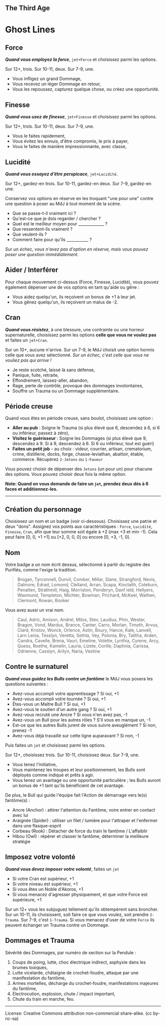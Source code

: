 ## The Third Age
# Ghost Lines

## Force

***Quand vous employez la force***, `jet+Force` et choisissez parmi les options.

Sur 12+, trois. Sur 10-11, deux. Sur 7-9, une.

* Vous infligez un grand Dommage,
* Vous recevez un léger Dommage en retour,
* Vous les repoussez, capturez quelque chose, ou créez une opportunité.

## Finesse

***Quand vous usez de finesse***, `jet+Finesse` et choisissez parmi les options.

Sur 12+, trois. Sur 10-11, deux. Sur 7-9, une.

* Vous le faites rapidement,
* Vous évitez les ennuis, d'être compromis, le prix à payer,
* Vous le faites de manière impressionnante, avec classe,

## Lucidité

***Quand vous essayez d'être perspicace***, `jet+Lucidité`.

Sur 12+, gardez-en trois. Sur 10-11, gardez-en deux. Sur 7-9, gardez-en une.

Conservez vos options en réserve en les troquant "une pour une" contre une
question à poser au MdJ à tout moment de la scène.

* Que se passe-t-il vraiment ici ?
* Qu'est-ce que je dois regarder / chercher ?
* Quel est le meilleur moyen pour _____________ ?
* Que ressentent-ils vraiment ?
* Que veulent-ils ?
* Comment faire pour qu'ils ___________ ?

*Sur un échec, vous n'avez pas d'option en réserve, mais vous pouvez poser une
question immédiatement.*

## Aider / Interférer

Pour chaque mouvement ci-dessus (Force, Finesse, Lucidité), vous pouvez également
dépenser une de vos options en tant qu'aide ou gêne :

* Vous aidez quelqu'un, ils reçoivent un bonus de +1 à leur jet.
* Vous gênez quelqu'un, ils reçoivent un malus de -2.

## Cran

***Quand vous résistez***, à une blessure, une contrainte ou une horreur
supernaturelle, choisissez parmi les options **celle que vous ne voulez pas**
et faites un `jet+Cran`.

Sur un 10+, aucune n'arrive. Sur un 7-9, le MdJ choisit une option hormis celle
que vous avez sélectionné. *Sur un échec, c'est celle que vous ne vouliez pas
qui arrive !*

* Je reste scotché, laissé là sans défense,
* Panique, fuite, retraite,
* Effondrement, laissez-aller, abandon,
* Rage, perte de contrôle, provoque des dommages involontaires,
* Souffre un Trauma ou un Dommage supplémentaire.

## Période creuse

Quand vous êtes en période creuse, sans boulot, choisissez une option :

* **Aller au pub** : Soigne le Trauma (si plus élevé que 6, descendez à 6, si 6 ou inférieur, passez à zéro),
* **Visitez le guérisseur** : Soigne les Dommages (si plus élevé que 9, descendez à 9. Si à 9, descendez à 6. Si 6 ou inférieur, tout est guéri)
* **Faites un petit job** - au choix : videur, courrier, artisan, crematorium, crime, distillerie, docks, forge, chasse-leviathan, abattoir, étable, commerce. Récupérez `2-Jetons` ou `1-Faveur`

Vous pouvez choisir de dépenser des `Jetons` (un pour un) pour chacune des
options. Vous pouvez choisir deux fois la même option.

**Note: Quand on vous demande de faire un `jet`, prendez deux dés à 6 faces et 
additionnez-les.**

----

## Création du personnage

Choisissez un nom et un badge (voir ci-dessous). Choisissez une patrie et deux
"dons". Assignez vos points aux caractéristiques : `Force`, `Lucidité`,
`Finesse`, `Cran`, afin que leur somme soit égale à +2 (max +3 et min -1). Cela
peut faire [0, 0, +1 +1] ou [+2, 0, 0, 0] ou encore [0, +3, -1, 0].

## Nom

Votre badge a un nom écrit dessus, sélectionné à partir du registre des
Purifiés, comme l'exige la tradition.

> Brogan, Tyrconnell, Dunvil, Comber, Millar, Slane, Strangford, Nevis, Dalmore,
> Edrad, Lomond, Clelland, Arran, Scapa, Kinclaith, Coleburn, Penalten,
> Strathmill, Haig, Morriston, Penderyn, Danf ield, Hellyers, Wasmund,
> Templeton, Michter, Bowman, Prichard, McKeel, Wathen, Clermont, Rowan, Booker

Vous avez aussi un vrai nom.

> Caul, Adric, Amison, Andrel, Milos, Stev, Laudius, Phin, Wester, Bragon, Vond,
> Mardus, Brance, Canter, Carro, Morlan, Timoth, Arvus, Clard, Kristov, Wonck,
> Orlence, Astin, Boury, Hance, Kale, Lanvell, Larn Lenia, Tesslyn, Veretta,
> Sethla, Vey, Polonia, Bry, Talitha, Arden, Candra, Cavelle, Brena, Vauri,
> Emeline, Volette, Lynthia, Cyrene, Arcy, Quess, Roethe, Kamelin, Lauria,
> Lizete, Corille, Daphnia, Carissa, Odrienne, Casslyn, Arilyn, Naria, Vestine

## Contre le surnaturel

***Quand vous guidez les Bulls contre un fantôme*** le MdJ vous posera les
questions suivantes :

* Avez-vous accompli votre apprentissage ? Si oui, +1
* Avez-vous accompli votre tournée ? Si oui, +1
* Êtes-vous un Maître Bull ? Si oui, +1
* Avez-vous le soutien d'un autre gang ? Si oui, +1
* Avez-vous recruté une Ancre ? Si vous n'en avez pas, -1
* Avez-vous un Bull pour les autres rôles ? S'il vous en manque un, -1
* Est-ce que les autres Bulls jurent de vous suivre aveuglément ? Si non, prenez -1
* Avez-vous déjà travaillé sur cette ligne auparavant ? Si non, -1

Puis faites un `jet` et choisissez parmi les options.

Sur 12+, choisissez trois. Sur 10-11, choisissez deux. Sur 7-9, une.

* Vous tenez l'initiative,
* Vous maintenez les troupes et leur positionnement, les Bulls sont déployés comme indiqué et prêts à agir.
* Vous tenez un avantage ou une opportunité particulière ; les Bulls auront un bonus de +1 tant qu'ils bénéficient de cet avantage.

De plus, le Bull qui guide l'équipe fait l'Action de démarrage vers le(s) fantôme(s) :

* Ancre (Anchor) : attirer l'attention du Fantôme, voire entrer en contact avec lui
* Araignée (Spider) : utiliser un filet / lumière pour l'attraper et l'enfermer dans une flasque-esprit
* Corbeau (Rook) : Détacher de force du train le fantôme / L'affaiblir
* Hibou (Owl) : répérer et classer le fantôme, déterminer la meilleure stratégie

## Imposez votre volonté

***Quand vous devez imposer votre volonté***, faites un `jet`

* Si votre Cran est supérieur, +1
* Si votre niveau est supérieur, +1
* Si vous êtes un Noble d'Akoros, +1
* Si vous menacez d'agresser physiquement, et que votre Force est supérieure, +1

Sur un 12+ vous les subjuguez tellement qu'ils obtempèrent sans broncher. Sur un
10-11, ils choisissent, soit faire ce que vous voulez, soit prendre `2-Trauma`.
Sur 7-9, c'est `1-Trauma`. Si vous menacez d'user de votre `Force` ils peuvent 
échanger un Trauma contre un Dommage.

## Dommages et Trauma

Sévérité des Dommages, par numéro de section sur la Pendule :

1. Coups de poing, lutte, choc électrique indirect, asphyxie dans les brumes toxiques,
2. Lutte vicelarde, châtaigne de crochet-foudre, attaque par une manifestation du fantôme,
3. Armes mortelles, décharge du crochet-foudre, manifestations majeures du fantôme,
4. Electrocution, explosion, chute / impact important,
5. Chute du train en marche, feu.


----

License: Creative Commons attribution non-commercial share-alike. (cc by-nc-sa)
